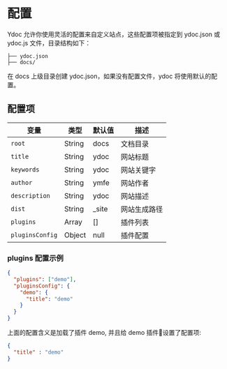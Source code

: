 # 配置
Ydoc 允许你使用灵活的配置来自定义站点，这些配置项被指定到 ydoc.json 或 ydoc.js 文件，目录结构如下：

```
├── ydoc.json
├── docs/

```

在 docs 上级目录创建 ydoc.json，如果没有配置文件，ydoc 将使用默认的配置。


## 配置项

| 变量 | 类型 | 默认值 | 描述 |
| -------- | ---  |-----|  ----------- |
| `root` | String | docs | 文档目录 |
| `title` | String | ydoc | 网站标题 |
| `keywords` | String| ydoc | 网站关键字 |
| `author` | String| ymfe | 网站作者 |
| `description` | String| ydoc | 网站描述 |
| `dist` | String| _site | 网站生成路径 |
| `plugins` | Array | [] | 插件列表
| `pluginsConfig` | Object | null | 插件配置


### plugins 配置示例

```json
{
  "plugins": ["demo"],
  "pluginsConfig": {
    "demo": {
      "title": "demo"
    }
  }
}
```
上面的配置含义是加载了插件 demo, 并且给 demo 插件设置了配置项:

```json
{ 
  "title" : "demo"
}
```

